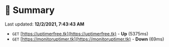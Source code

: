 # 📖 Summary
Last updated: **12/2/2021, 7:43:43 AM**

- `GET` [https://uptimerfree.tk](https://uptimerfree.tk) - **Up** (5375ms)
- `GET` [https://monitoruptimer.tk](https://monitoruptimer.tk) - **Down** (69ms)
